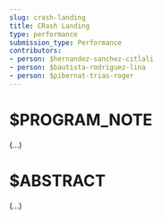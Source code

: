 ```yaml
---
slug: crash-landing
title: CRash Landing
type: performance
submission_type: Performance
contributors:
- person: $hernandez-sanchez-citlali
- person: $bautista-rodriguez-lina
- person: $pibernat-trias-roger
---
```


# $PROGRAM_NOTE

(...)

# $ABSTRACT

(...)
